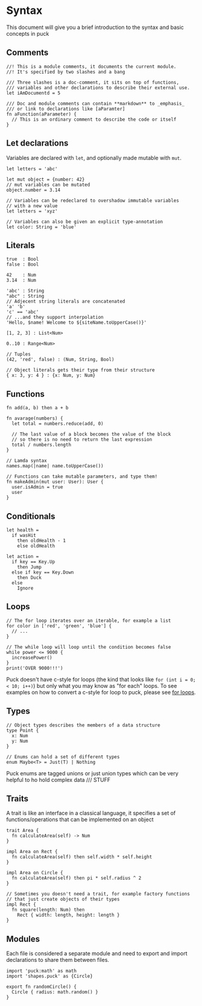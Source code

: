 # Syntax
This document will give you a brief introduction to the syntax and basic concepts in puck

## Comments
```puck
//! This is a module comments, it documents the current module.
//! It's specified by two slashes and a bang

/// Three slashes is a doc-comment, it sits on top of functions,
/// variables and other declarations to describe their external use.
let iAmDocumentd = 5

/// Doc and module comments can contain **markdown** to _emphasis_
/// or link to declarations like [aParamter]
fn aFunction(aParameter) {
  // This is an ordinary comment to describe the code or itself
}
```

## Let declarations
Variables are declared with `let`, and optionally made mutable with `mut`.
```puck
let letters = 'abc'

let mut object = {number: 42}
// mut variables can be mutated
object.number = 3.14

// Variables can be redeclared to overshadow immutable variables
// with a new value
let letters = 'xyz'

// Variables can also be given an explicit type-annotation
let color: String = 'blue' 
```

## Literals
```puck
true  : Bool
false : Bool

42    : Num
3.14  : Num

'abc' : String
"abc" : String
// Adjecent string literals are concatenated
'a' 'b'
'c' == 'abc'
// ...and they support interpolation
'Hello, $name! Welcome to ${siteName.toUpperCase()}'

[1, 2, 3] : List<Num>

0..10 : Range<Num>

// Tuples
(42, 'red', false) : (Num, String, Bool)

// Object literals gets their type from their structure
{ x: 3, y: 4 } : {x: Num, y: Num} 
```

## Functions
```puck
fn add(a, b) then a + b

fn avarage(numbers) {
  let total = numbers.reduce(add, 0)

  // The last value of a block becomes the value of the block
  // so there is no need to return the last expression
  total / numbers.length
}

// Lamda syntax
names.map(|name| name.toUpperCase())

// Functions can take mutable parameters, and type them!
fn makeAdmin(mut user: User): User {
  user.isAdmin = true
  user
}
```

## Conditionals
```puck
let health =
  if wasHit
    then oldHealth - 1
    else oldHealth

let action =
  if key == Key.Up
    then Jump
  else if key == Key.Down
    then Duck
  else
    Ignore
```

## Loops
```puck
// The for loop iterates over an iterable, for example a list
for color in ['red', 'green', 'blue'] {
  // ...
}

// The while loop will loop until the condition becomes false
while power <= 9000 {
  increasePower()
}
print('OVER 9000!!!')
```

Puck doesn't have c-style for loops (the kind that looks like `for (int i = 0; < 10; i++)`) but
only what you may know as "for each" loops. To see examples on how to convert a c-style for loop
to puck, please see [for loops](for_loops.md).


## Types
```puck
// Object types describes the members of a data structure
type Point {
  x: Num
  y: Num
}

// Enums can hold a set of different types  
enum Maybe<T> = Just(T) | Nothing
```

Puck enums are tagged unions or just union types which can be 
very helpful to ho hold complex data /// STUFF

## Traits
A trait is like an interface in a classical language, it specifies
a set of functions/operations that can be implemented on an object
```puck
trait Area {
  fn calculateArea(self) -> Num
}

impl Area on Rect {
  fn calculateArea(self) then self.width * self.height
}

impl Area on Circle {
  fn calculateArea(self) then pi * self.radius ^ 2
}

// Sometimes you doesn't need a trait, for example factory functions
// that just create objects of their types
impl Rect {
  fn square(length: Num) then 
    Rect { width: length, height: length }
}
```

## Modules
Each file is considered a separate module and need to export and import
declarations to share them between files.
```puck
import 'puck:math' as math
import 'shapes.puck' as {Circle}

export fn randomCircle() {
  Circle { radius: math.random() }
}
```
